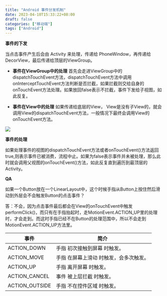 ```yaml
---
title: "Android 事件分发机制"
date: 2023-04-10T15:33:22+08:00
draft: false
categories: ["移动端"]
tags: ["Android"]
---
```


**事件的下发**

当点击事件产生后会由 Activity 来处理，传递给 PhoneWindow，再传递给DecorView，最后传递给顶层的ViewGroup。

* **事件在ViewGroup中的处理**
  首先会走进ViewGroup中的dispatchTouchEvent方法，dispatchTouchEvent方法中调用onInterceptTouchEvent方法判断是否拦截，如果拦截则交给自身的onTouchEvent方法处理。如果放回false表示不拦截，事件下发给子视图，如此反复。

* **事件在View中的处理**
  如果传递给底层的View， View是没有子View的，就会调用View的dispatchTouchEvent方法，一般情况下最终会调用View的 onTouchEvent方法。

![](/images/android_event.webp)


**事件的处理**

如果处理事件的视图的dispatchTouchEvent方法或者onTouchEvent()方法返回true,则表示事件已被消费，流程中止。如果为false表示事件并未被处理，那么此时就会调用父视图的onTouchEvent()方法，如此反复直到遍历到最顶层的Activity。

**QA**

如果一个Button放在一个LinearLayout中，这个时候手指从Button上按住然后滑动到外层会不会触发Button的点击事件？

答：不会，因为点击事件最后都会在View的onTouchEvent中触发performClick()，而只有在手指抬起时，走MotionEvent.ACTION_UP里的处理时，才会走到。而这时手指已经不在Button的处理范围中，所以不会走到MotionEvent.ACTION_UP方法里。

事件|简介
--|--
ACTION_DOWN	|手指 初次接触到屏幕 时触发。
ACTION_MOVE	|手指 在屏幕上滑动 时触发，会多次触发。
ACTION_UP	|手指 离开屏幕 时触发。
ACTION_CANCEL	|事件 被上层拦截 时触发。
ACTION_OUTSIDE	|手指 不在控件区域 时触发。

